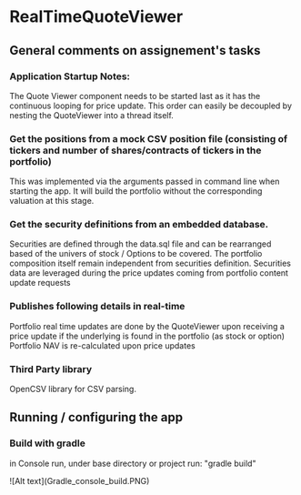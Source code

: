 # RealTimeQuoteViewer
<h2>General comments on assignement's tasks</h2>
<h3>Application Startup Notes:</h3>
<p>
    The Quote Viewer component needs to be started last as it has the continuous looping for price update.
    This order can easily be decoupled by nesting the QuoteViewer into a thread itself.
</p>


<h3>Get the positions from a mock CSV position file (consisting of tickers and number of shares/contracts of tickers in the portfolio)</h3>
<p>
    This was implemented via the arguments passed in command line when starting the app. 
    It will build the portfolio without the corresponding valuation at this stage.
</p>

<h3>Get the security definitions from an embedded database.</h3>
<p>
    Securities are defined through the data.sql file and can be rearranged based of the univers of stock / Options to be covered.
    The portfolio composition itself remain independent from securities definition.
    Securities data are leveraged during the price updates coming from portfolio content update requests
</p>

<h3>Publishes following details in real-time</h3>
<p>
    Portfolio real time updates are done by the QuoteViewer upon receiving a price update if the underlying is found in the portfolio (as stock or option)
    Portfolio NAV is re-calculated upon price updates
</p>

<h3>Third Party library</h3>
<p>
    OpenCSV library for CSV parsing.
</p>

<h2>Running / configuring the app </h2>
<h3>Build with gradle</h3>
<p>
    in Console run, under base directory or project run: "gradle build"
</p>
![Alt text](Gradle_console_build.PNG)

